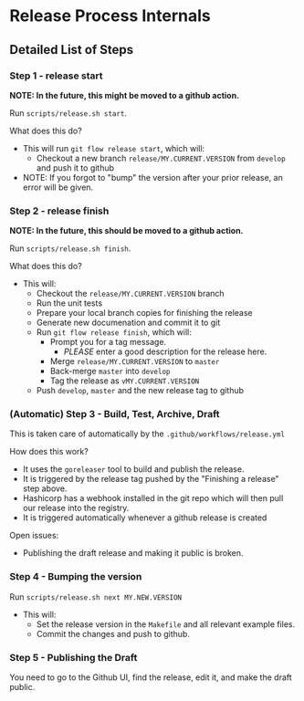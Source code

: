# Release Process Internals

## Detailed List of Steps

### Step 1 - release start

**NOTE: In the future, this might be moved to a github action.**

Run `scripts/release.sh start`.

What does this do?

- This will run `git flow release start`, which will:
  - Checkout a new branch `release/MY.CURRENT.VERSION` from `develop` and push it to github
- NOTE: If you forgot to "bump" the version after your prior release, an error will be given.

### Step 2 - release finish

**NOTE: In the future, this should be moved to a github action.**

Run `scripts/release.sh finish`.

What does this do?

- This will:
  - Checkout the `release/MY.CURRENT.VERSION` branch
  - Run the unit tests
  - Prepare your local branch copies for finishing the release
  - Generate new documenation and commit it to git
  - Run `git flow release finish`, which will:
    - Prompt you for a tag message.
      - *PLEASE* enter a good description for the release here.
    - Merge `release/MY.CURRENT.VERSION` to `master`
    - Back-merge `master` into `develop`
    - Tag the release as `vMY.CURRENT.VERSION`
  - Push `develop`, `master` and the new release tag to github 

### (Automatic) Step 3 - Build, Test, Archive, Draft

This is taken care of automatically by the `.github/workflows/release.yml`

How does this work?

- It uses the `goreleaser` tool to build and publish the release.
- It is triggered by the release tag pushed by the "Finishing a release" step above.
- Hashicorp has a webhook installed in the git repo which will then pull our release into the registry.
- It is triggered automatically whenever a github release is created

Open issues:

- Publishing the draft release and making it public is broken.

### Step 4 - Bumping the version

Run `scripts/release.sh next MY.NEW.VERSION`

- This will:
  - Set the release version in the `Makefile` and all relevant example files.
  - Commit the changes and push to github.

### Step 5 - Publishing the Draft

You need to go to the Github UI, find the release, edit it, and make the draft public.
